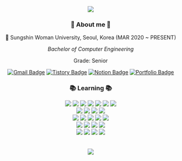 <div>	
	<div align=center>
    <img src="https://capsule-render.vercel.app/api?type=waving&height=200&text=JiwooLEE&fontAlign=50&fontAlignY=40&color=gradient&customColorList=0,9" />	
    
<h3>👋 About me 👋</h3>
🔮 Sungshin Woman University, Seoul, Korea (MAR 2020 ~ PRESENT)

*Bachelor of Computer Engineering*

Grade: Senior
		
[![Gmail Badge](https://img.shields.io/badge/Gmail-D14836?style=flat&logo=Gmail&logoColor=white)](mailto:jiwoojenny@gmail.com)
[![Tistory Badge](https://img.shields.io/badge/Tech%20Blog-FF5A5F?style=flat&logoColor=white)](https://jellyju27.tistory.com/)
[![Notion Badge](https://img.shields.io/badge/Development%20Log-E9568E?style=flat&logoColor=white)]()
[![Portfolio Badge](https://img.shields.io/badge/Portfolio-EF2D5E?style=flat&logoColor=white)]()
	
  
  <h3>📚 Learning 📚</h3>
  
  <img src="http://img.shields.io/badge/-Python-3776ab?style=flat-square&logo=Python&logoColor=white" />
  <img src="https://img.shields.io/badge/C-00599C?style=flat-square&logo=C&logoColor=white" />
  <img src="http://img.shields.io/badge/-C++-00599c?style=flat-square&logo=C%2B%2B&logoColor=white" />
	<img src="https://img.shields.io/badge/Java-007396?style=flat&logo=Conda-Forge&logoColor=white" />
	<img src="https://img.shields.io/badge/HTML5-E34F26?style=flat&logo=HTML5&logoColor=white" />
	<img src="https://img.shields.io/badge/CSS3-1572B6?style=flat&logo=CSS3&logoColor=white" />
	<img src="https://img.shields.io/badge/JavaScript-F7DF1E?style=flat&logo=JavaScript&logoColor=white" />
  <br>
  
  <img src= "http://img.shields.io/badge/-Node.js-333?style=flat-square&logo=Node.js&logoColor=white"/>
  <img src="http://img.shields.io/badge/-Express-000000?style=flat-square&logo=Express&logoColor=white" />
  <img src="http://img.shields.io/badge/-Spring-6DB33F?style=flat-square&logo=Spring&logoColor=white" />
  <img src="https://img.shields.io/badge/Spring Boot-6DB33F?style=flat-square&logo=Spring Boot&logoColor=white"/>
  <br>
  
  <img src="https://img.shields.io/badge/MySQL-4479A1?style=flat-square&logo=MySQL&logoColor=white"/> 
	<img src="http://img.shields.io/badge/-Firebase-2C384A?style=flat-square&logo=firebase" />
	<img src="http://img.shields.io/badge/-Amazon_AWS-232F3E?style=flat-square&logo=AmazonAWS" />
	<img src="http://img.shields.io/badge/-Amazon_EC2-FF9900?style=flat-square" />
  <img src="https://img.shields.io/badge/GCP-4285F4?style=flat-square&logo=Google Cloud&logoColor=white"/> 
	<br>

<img src="https://img.shields.io/badge/Linux-FCC624?style=flat-square&logo=Linux&logoColor=white"/> 
<img src="https://img.shields.io/badge/Docker-2496ED?style=flat-square&logo=Docker&logoColor=white"/>
  <img src="https://img.shields.io/badge/Jenkins-D24939?style=flat-square&logo=Jenkins&logoColor=white"/> 
  <img src="https://img.shields.io/badge/Kubernetes-326CE5?style=flat-square&logo=Kubernetes&logoColor=white"/>
	<br>

  <img src="https://img.shields.io/badge/Visual Studio Code-007ACC?style=flat-square&logo=Visual Studio Code&logoColor=white"/> 
  <img src="https://img.shields.io/badge/IntelliJ IDEA-000000?style=flat-square&logo=IntelliJ IDEA&logoColor=white"/>
  <img src="http://img.shields.io/badge/-Git-f05032?style=flat-square&logo=Git&logoColor=white" />
  <img src="http://img.shields.io/badge/-Github-181717?style=flat-square&logo=Github&logoColor=white" />
  
<div align=center>
<br>
<br>

<!--<img src="https://github-readme-stats.vercel.app/api/top-langs/?username=leejw-lu&layout=compact">--->
<img src="https://github-readme-stats.vercel.app/api?username=leejw-lu&count_private=true&show_icons=true&theme=swift">
    
<br>
</div>


<!-- [![Solved.ac
Profile](http://mazassumnida.wtf/api/v2/generate_badge?boj=jjjwoo87)](https://solved.ac/jjjwoo87/) -->


<!---
leejw-lu/leejw-lu is a ✨ special ✨ repository because its `README.md` (this file) appears on your GitHub profile.
You can click the Preview link to take a look at your changes.
--->
